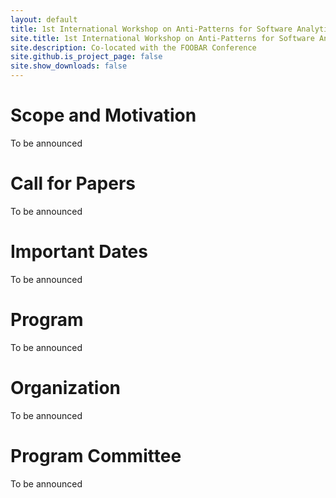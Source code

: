 ```yaml
---
layout: default
title: 1st International Workshop on Anti-Patterns for Software Analytics (APSA)
site.title: 1st International Workshop on Anti-Patterns for Software Analytics (APSA)
site.description: Co-located with the FOOBAR Conference
site.github.is_project_page: false
site.show_downloads: false
---
```


# [](#header-1)Scope and Motivation

To be announced

# [](#header-1)Call for Papers

To be announced

# [](#header-1)Important Dates

To be announced

# [](#header-1)Program

To be announced

# [](#header-1)Organization

To be announced

# [](#header-1)Program Committee

To be announced
